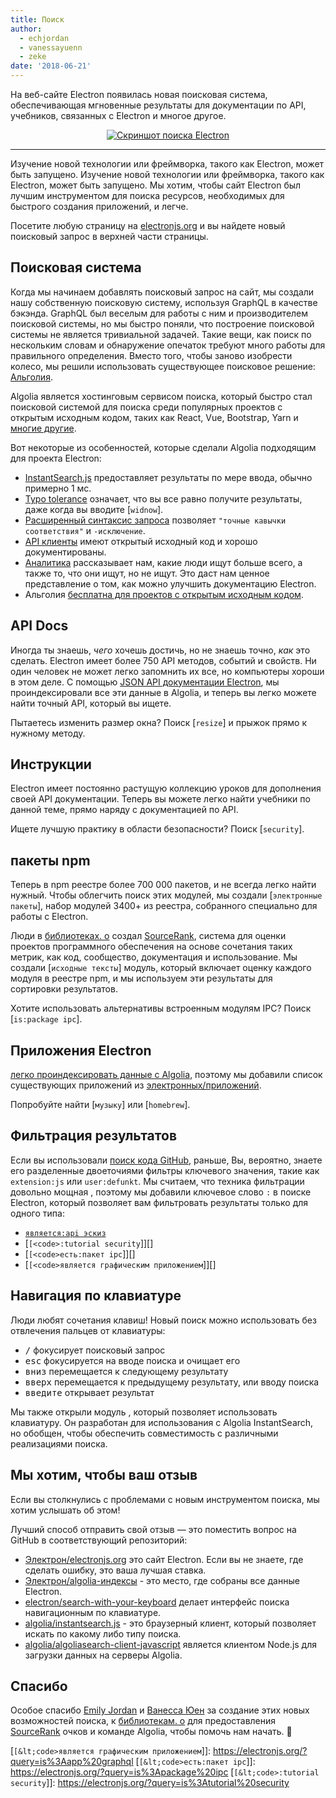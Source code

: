 ```yaml
---
title: Поиск
author:
  - echjordan
  - vanessayuenn
  - zeke
date: '2018-06-21'
---
```


На веб-сайте Electron появилась новая поисковая система, обеспечивающая мгновенные результаты для документации по API, учебников, связанных с Electron и многое другое.

<figure>
  <a href="https://electronjs.org/?query=resize" style="display: block; text-align: center;">
    <img class="screenshot" src="https://user-images.githubusercontent.com/2289/41683719-417ca80a-7490-11e8-9a52-fb145f4251ba.png" alt="Скриншот поиска Electron">
  </a>
</figure>

---

Изучение новой технологии или фреймворка, такого как Electron, может быть запущено. Изучение новой технологии или фреймворка, такого как Electron, может быть запущено. Мы хотим, чтобы сайт Electron был лучшим инструментом для поиска ресурсов, необходимых для быстрого создания приложений, и легче.

Посетите любую страницу на [electronjs.org](https://electronjs.org) и вы найдете новый поисковый запрос в верхней части страницы.

## Поисковая система

Когда мы начинаем добавлять поисковый запрос на сайт, мы создали нашу собственную поисковую систему, используя GraphQL в качестве бэкэнда. GraphQL был веселым для работы с ним и производителем поисковой системы, но мы быстро поняли, что построение поисковой системы не является тривиальной задачей. Такие вещи, как поиск по нескольким словам и обнаружение опечаток требуют много работы для правильного определения. Вместо того, чтобы заново изобрести колесо, мы решили использовать существующее поисковое решение: [Альголия](https://algolia.com).

Algolia является хостинговым сервисом поиска, который быстро стал поисковой системой для поиска среди популярных проектов с открытым исходным кодом, таких как React, Vue, Bootstrap, Yarn и [многие другие](https://community.algolia.com/docsearch/).

Вот некоторые из особенностей, которые сделали Algolia подходящим для проекта Electron:

- [InstantSearch.js](https://community.algolia.com/instantsearch.js) предоставляет результаты по мере ввода, обычно примерно 1 мс.
- [Typo tolerance](https://www.algolia.com/doc/guides/textual-relevance/typo-tolerance/) означает, что вы все равно получите результаты, даже когда вы вводите [`widnow`].
- [Расширенный синтаксис запроса](https://www.algolia.com/doc/api-reference/api-parameters/advancedSyntax/) позволяет `"точные кавычки соответствия"` и `-исключение`.
- [API клиенты](https://www.algolia.com/doc/api-client/javascript/getting-started/) имеют открытый исходный код и хорошо документированы.
- [Аналитика](https://www.algolia.com/doc/guides/analytics/analytics-overview/) рассказывает нам, какие люди ищут больше всего, а также то, что они ищут, но не ищут. Это даст нам ценное представление о том, как можно улучшить документацию Electron.
- Альголия [бесплатна для проектов с открытым исходным кодом](https://www.algolia.com/for-open-source).

## API Docs

Иногда ты знаешь, *чего* хочешь достичь, но не знаешь точно, *как* это сделать. Electron имеет более 750 API методов, событий и свойств. Ни один человек не может легко запомнить их все, но компьютеры хороши в этом деле. С помощью [JSON API документации Electron](https://electronjs.org/blog/api-docs-json-schema), мы проиндексировали все эти данные в Algolia, и теперь вы легко можете найти точный API, который вы ищете.

Пытаетесь изменить размер окна? Поиск [`resize`] и прыжок прямо к нужному методу.

## Инструкции

Electron имеет постоянно растущую коллекцию уроков для дополнения своей API документации. Теперь вы можете легко найти учебники по данной теме, прямо наряду с документацией по API.

Ищете лучшую практику в области безопасности? Поиск [`security`].

## пакеты npm

Теперь в npm реестре более 700 000 пакетов, и не всегда легко найти нужный. Чтобы облегчить поиск этих модулей, мы создали [`электронные пакеты`], набор модулей 3400+ из реестра, собранного специально для работы с Electron.

Люди в [библиотеках. o](https://libraries.io) создал [SourceRank](https://docs.libraries.io/overview.html#sourcerank), система для оценки проектов программного обеспечения на основе сочетания таких метрик, как код, сообщество, документация и использование. Мы создали [`исходные тексты`] модуль, который включает оценку каждого модуля в реестре npm, и мы используем эти результаты для сортировки результатов.

Хотите использовать альтернативы встроенным модулям IPC? Поиск [`is:package ipc`].

## Приложения Electron

[легко проиндексировать данные с Algolia](https://github.com/electron/algolia-indices), поэтому мы добавили список существующих приложений из [электронных/приложений](https://github.com/electron/apps).

Попробуйте найти [`музыку`] или [`homebrew`].

## Фильтрация результатов

Если вы использовали [поиск кода GitHub,](https://github.com/search) раньше, Вы, вероятно, знаете его разделенные двоеточиями фильтры ключевого значения, такие как `extension:js` или `user:defunkt`. Мы считаем, что техника фильтрации довольно мощная , поэтому мы добавили ключевое слово `:` в поиске Electron, который позволяет вам фильтровать результаты только для одного типа:

- [`является:api эскиз`][]
- [`[<code>:tutorial security`]</code>][]
- [`[<code>есть:пакет ipc`]</code>][]
- [`[<code>является графическим приложением`]</code>][]

## Навигация по клавиатуре

Люди любят сочетания клавиш! Новый поиск можно использовать без отвлечения пальцев от клавиатуры:

- <kbd>/</kbd> фокусирует поисковый запрос
- <kbd>esc</kbd> фокусируется на вводе поиска и очищает его
- <kbd>вниз</kbd> перемещается к следующему результату
- <kbd>вверх</kbd> перемещается к предыдущему результату, или вводу поиска
- <kbd>введите</kbd> открывает результат

Мы также открыли модуль [](https://github.com/electron/search-with-your-keyboard/) , который позволяет использовать клавиатуру. Он разработан для использования с Algolia InstantSearch, но обобщен, чтобы обеспечить совместимость с различными реализациями поиска.

## Мы хотим, чтобы ваш отзыв

Если вы столкнулись с проблемами с новым инструментом поиска, мы хотим услышать об этом!

Лучший способ отправить свой отзыв — это поместить вопрос на GitHub в соответствующий репозиторий:

- [Электрон/electronjs.org](https://github.com/electron/electronjs.org) это сайт Electron. Если вы не знаете, где сделать ошибку, это ваша лучшая ставка.
- [Электрон/algolia-индексы](https://github.com/electron/algolia-indices) - это место, где собраны все данные Electron.
- [electron/search-with-your-keyboard](https://github.com/electron/search-with-your-keyboard) делает интерфейс поиска навигационным по клавиатуре.
- [algolia/instantsearch.js](https://github.com/algolia/instantsearch.js) - это браузерный клиент, который позволяет искать по какому либо типу поиска.
- [algolia/algoliasearch-client-javascript](https://github.com/algolia/algoliasearch-client-javascript) является клиентом Node.js для загрузки данных на серверы Algolia.

## Спасибо

Особое спасибо [Emily Jordan](https://github.com/echjordan) и [Ванесса Юен](https://github.com/vanessayuenn) за создание этих новых возможностей поиска, к [библиотекам. o](https://libraries.io) для предоставления [SourceRank](https://docs.libraries.io/overview.html#sourcerank) очков и команде Algolia, чтобы помочь нам начать. 🍹

[`является:api эскиз`]: https://electronjs.org/?query=is%3Aapi%20thumbnail
[`[&lt;code>является графическим приложением`]</code>]: https://electronjs.org/?query=is%3Aapp%20graphql
[`[&lt;code>есть:пакет ipc`]</code>]: https://electronjs.org/?query=is%3Apackage%20ipc
[`[&lt;code>:tutorial security`]</code>]: https://electronjs.org/?query=is%3Atutorial%20security